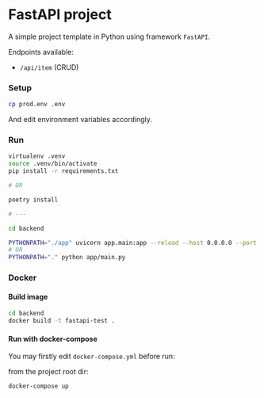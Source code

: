 # FastAPI project

A simple project template in Python using framework `FastAPI`.

Endpoints available:
- `/api/item` (CRUD)

### Setup

```bash
cp prod.env .env
```
And edit environment variables accordingly.

### Run

```bash
virtualenv .venv
source .venv/bin/activate
pip install -r requirements.txt

# OR

poetry install

# ---

cd backend

PYTHONPATH="./app" uvicorn app.main:app --reload --host 0.0.0.0 --port 8001
# OR
PYTHONPATH="." python app/main.py
```

### Docker

#### Build image

```bash
cd backend
docker build -t fastapi-test .
```

#### Run with docker-compose

You may firstly edit `docker-compose.yml` before run:

from the project root dir:
```bash
docker-compose up
```
